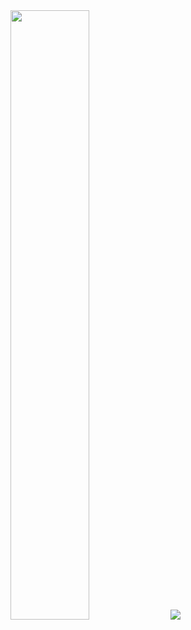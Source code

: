   <img height="50%" width="auto" src ="https://github-readme-stats.vercel.app/api?username=LogicMan1221&theme=radical">

  <img src ="https://github-readme-streak-stats.herokuapp.com/?user=LogicMan1221&theme=radical">
